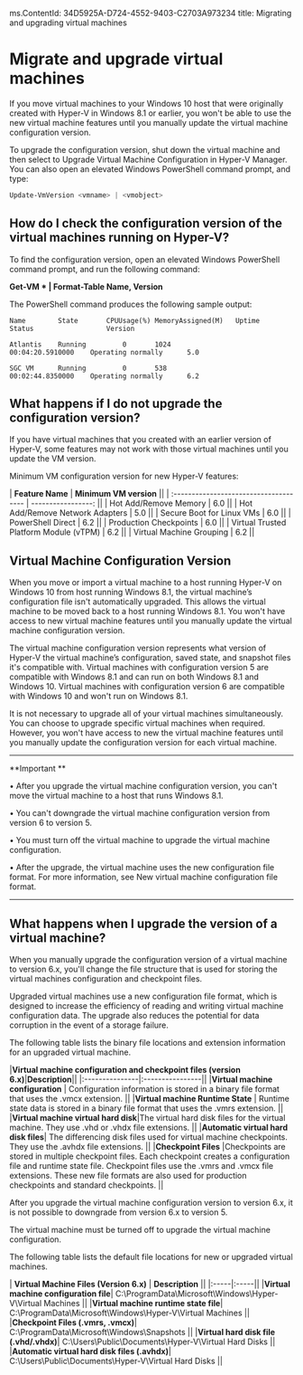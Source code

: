 ms.ContentId: 34D5925A-D724-4552-9403-C2703A973234 
title: Migrating and upgrading virtual machines

# Migrate and upgrade virtual machines 


If you move virtual machines to your Windows 10 host that were originally created with Hyper-V in Windows 8.1 or earlier, you won't be able to use the new virtual machine features until you manually update the virtual machine configuration version. 

To upgrade the configuration version, shut down the virtual machine and then select to Upgrade Virtual Machine Configuration in Hyper-V Manager.  You can also open an elevated Windows PowerShell command prompt, and type: 

 ```powershell
Update-VmVersion <vmname> | <vmobject>
```



## How do I check the configuration version of the virtual machines running on Hyper-V? 

To find the configuration version, open an elevated Windows PowerShell command prompt, and run the following command:

**Get-VM * | Format-Table Name, Version**

The PowerShell command produces the following sample output:

```
Name		State		CPUUsage(%)	MemoryAssigned(M)	Uptime				Status					Version
    
Atlantis	Running			0		1024			 	00:04:20.5910000	Operating normally		5.0
    
SGC VM		Running			0		538 	 			00:02:44.8350000	Operating normally		6.2
```


## What happens if I do not upgrade the configuration version?

If you have virtual machines that you created with an earlier version of Hyper-V, some features may not work with those virtual machines until you update the VM version.

Minimum VM configuration version for new Hyper-V features:

| **Feature Name**                       | **Minimum VM version** ||
| :------------------------------------- | -----------------: ||
| Hot Add/Remove Memory                  |                6.0 ||
| Hot Add/Remove Network Adapters        |                5.0 ||
| Secure Boot for Linux VMs              |                6.0 ||
| PowerShell Direct                      |                6.2 ||
| Production Checkpoints                 |                6.0 ||
| Virtual Trusted Platform Module (vTPM) |                6.2 ||
| Virtual Machine Grouping               |                6.2 ||



## Virtual Machine Configuration Version ##

When you move or import a virtual machine to a host running Hyper-V on Windows 10 from host running Windows 8.1, the virtual machine’s configuration file isn't automatically upgraded. This allows the virtual machine to be moved back to a host running Windows 8.1. You won't have access to new virtual machine features until you manually update the virtual machine configuration version. 

The virtual machine configuration version represents what version of Hyper-V the virtual machine’s configuration, saved state, and snapshot files it's compatible with. Virtual machines with configuration version 5 are compatible with Windows 8.1 and can run on both Windows 8.1 and Windows 10. Virtual machines with configuration version 6 are compatible with Windows 10 and won't run on Windows 8.1.

It is not necessary to upgrade all of your virtual machines simultaneously. You can choose to upgrade specific virtual machines when required. However, you won't have access to new the virtual machine features until you manually update the configuration version for each virtual machine.  


----------------
**Important **

• After you upgrade the virtual machine configuration version, you can't move the virtual machine to a host that runs Windows 8.1.

• You can't downgrade the virtual machine configuration version from version 6 to version 5.

• You must turn off the virtual machine to upgrade the virtual machine configuration.

• After the upgrade, the virtual machine uses the new configuration file format. For more information, see New virtual machine configuration file format.

--------





## What happens when I upgrade the version of a virtual machine?
When you manually upgrade the configuration version of a virtual machine to version 6.x, you'll change the file structure that is used for storing the virtual machines configuration and checkpoint files. 

Upgraded virtual machines use a new configuration file format, which is designed to increase the efficiency of reading and writing virtual machine configuration data. The upgrade also reduces the potential for data corruption in the event of a storage failure. 

The following table lists the binary file locations and extension information for an upgraded virtual machine.  

|**Virtual machine configuration and checkpoint files (version 6.x)**|**Description**||
|:---------------|:----------------||
|**Virtual machine configuration** | Configuration information is stored in a binary file format that uses the .vmcx extension. ||
|**Virtual machine Runtime State** | Runtime state data is stored in a binary file format that uses the .vmrs extension.  ||
|**Virtual machine virtual hard disk**|The virtual hard disk files for the virtual machine. They use .vhd or .vhdx file extensions.   ||
|**Automatic  virtual hard disk files**| The differencing disk files used for virtual machine checkpoints. They use the .avhdx file extensions. ||
|**Checkpoint Files** |Checkpoints are stored in multiple checkpoint files. Each checkpoint creates a configuration file and runtime state file. Checkpoint files use the .vmrs and .vmcx file extensions. These new file formats are also used for production checkpoints and standard checkpoints. ||

After you upgrade the virtual machine configuration version to version 6.x, it is not possible to downgrade from version 6.x to version 5. 

The virtual machine must be turned off to upgrade the virtual machine configuration.

The following table lists the default file locations for new or upgraded virtual machines.

|   **Virtual Machine Files (Version 6.x)** | **Description** ||
|:-----|:-----||
|**Virtual machine configuration file**| C:\ProgramData\Microsoft\Windows\Hyper-V\Virtual Machines ||
|**Virtual machine runtime state file**| C:\ProgramData\Microsoft\Windows\Hyper-V\Virtual Machines ||
|**Checkpoint Files (.vmrs, .vmcx)**| C:\ProgramData\Microsoft\Windows\Snapshots ||
|**Virtual hard disk file (.vhd/.vhdx)**| C:\Users\Public\Documents\Hyper-V\Virtual Hard Disks ||
|**Automatic virtual hard disk files (.avhdx)**| C:\Users\Public\Documents\Hyper-V\Virtual Hard Disks ||




